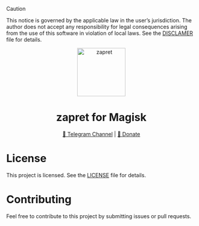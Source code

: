 > [!CAUTION]
> This notice is governed by the applicable law in the user’s jurisdiction. The author does not accept any responsibility for legal consequences arising from the use of this software in violation of local laws. See the [DISCLAMER](https://raw.githubusercontent.com/sevcator/zapret-magisk/refs/heads/main/DISCLAMER) file for details.

<p align="center">
  <img src="https://github.com/sevcator/zapret-magisk/blob/main/icon.png?raw=true" 
       alt="zapret" 
       width="128" 
       height="128">
</p>

<h1 align="center">zapret for Magisk</h1>

<div align="center">
  <a href="https://t.me/sevcator/921">📢 Telegram Channel</a> | 
  <a href="https://t.me/sevcator/909">💸 Donate</a>
</div>

# License
This project is licensed. See the [LICENSE](https://raw.githubusercontent.com/sevcator/zapret-magisk/refs/heads/main/LICENSE) file for details.

# Contributing
Feel free to contribute to this project by submitting issues or pull requests.
